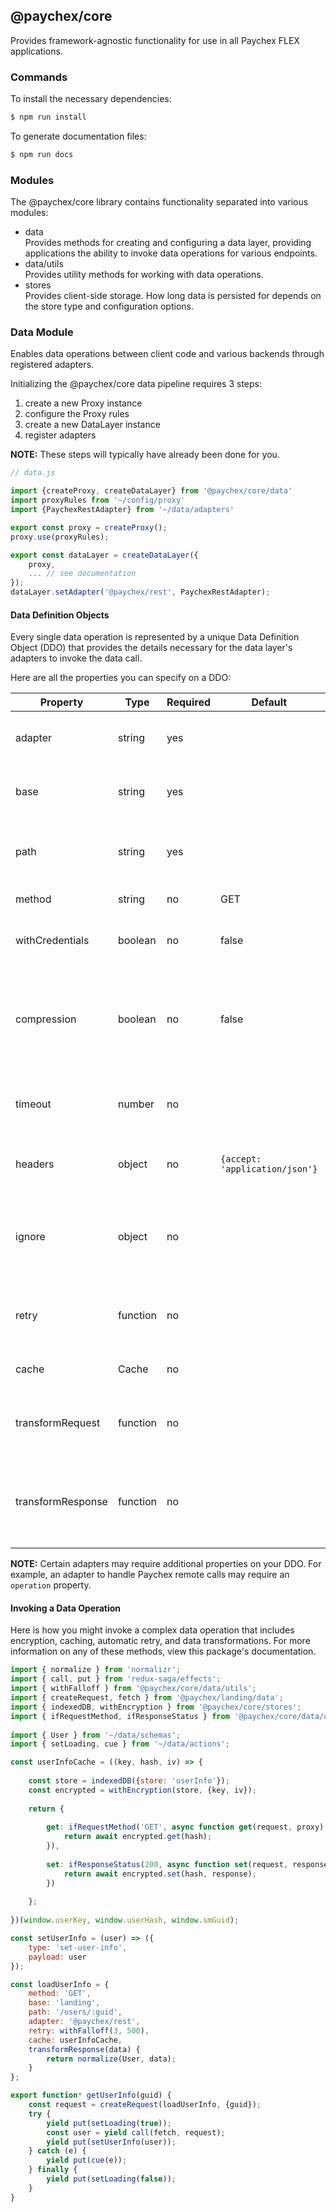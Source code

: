 ## @paychex/core

Provides framework-agnostic functionality for use in all Paychex FLEX applications.

### Commands

To install the necessary dependencies:
```bash
$ npm run install
```

To generate documentation files:
```bash
$ npm run docs
```

### Modules

The @paychex/core library contains functionality separated into various modules:

 - data  
 Provides methods for creating and configuring a data layer, providing applications the ability to
 invoke data operations for various endpoints.
 - data/utils  
 Provides utility methods for working with data operations.
 - stores  
 Provides client-side storage. How long data is persisted for depends on the store type and configuration options.

### Data Module

Enables data operations between client code and various backends through registered adapters.

Initializing the @paychex/core data pipeline requires 3 steps:

1. create a new Proxy instance
2. configure the Proxy rules
3. create a new DataLayer instance
4. register adapters

__NOTE:__ These steps will typically have already been done for you.

```javascript
// data.js

import {createProxy, createDataLayer} from '@paychex/core/data'
import proxyRules from '~/config/proxy'
import {PaychexRestAdapter} from '~/data/adapters'

export const proxy = createProxy();
proxy.use(proxyRules);

export const dataLayer = createDataLayer({
    proxy,
    ... // see documentation
});
dataLayer.setAdapter('@paychex/rest', PaychexRestAdapter);
```

#### Data Definition Objects

Every single data operation is represented by a unique Data Definition Object (DDO) that provides the details necessary for the data layer's adapters to invoke the data call.

Here are all the properties you can specify on a DDO:

Property | Type | Required | Default | Description
--- | --- | --- | --- | ---
adapter | string | yes | | The adapter to use to complete the request.
base | string | yes | | Used by the Proxy to determine a base path.
path | string | yes | | Combined with the base path to construct a full URL.
method | string | no | GET | The HTTP verb to use.
withCredentials | boolean | no | false | Whether to send Cookies with the request.
compression | boolean | no | false | Whether to gzip the request payload. The server will need to decompress the payload.
timeout | number | no | | The number of milliseconds to wait before aborting the data call.
headers | object | no | `{accept: 'application/json'}` | The HTTP headers to use on the request.
ignore | object | no | | Can be used to skip certain adapter behaviors. See your adapter's documentation for details.
retry | function | no | | Determines whether a failed request should be retried.
cache | Cache | no | | Controls caching logic for requests.
transformRequest | function | no | | Transforms the payload and/or headers sent with a request.
transformResponse | function | no | | Transforms the response payload before sending it back to callers.

__NOTE:__ Certain adapters may require additional properties on your DDO. For example, an adapter to handle Paychex remote calls may require an `operation` property.

#### Invoking a Data Operation

Here is how you might invoke a complex data operation that includes encryption, caching, automatic retry, and data transformations. For more information on any of these methods, view this package's documentation.

```javascript
import { normalize } from 'normalizr';
import { call, put } from 'redux-saga/effects';
import { withFalloff } from '@paychex/core/data/utils';
import { createRequest, fetch } from '@paychex/landing/data';
import { indexedDB, withEncryption } from '@paychex/core/stores';
import { ifRequestMethod, ifResponseStatus } from '@paychex/core/data/utils';
 
import { User } from '~/data/schemas';
import { setLoading, cue } from '~/data/actions';

const userInfoCache = ((key, hash, iv) => {
 
    const store = indexedDB({store: 'userInfo'});
    const encrypted = withEncryption(store, {key, iv});
     
    return {
 
        get: ifRequestMethod('GET', async function get(request, proxy) {
            return await encrypted.get(hash);
        }),
 
        set: ifResponseStatus(200, async function set(request, response, proxy) {
            return await encrypted.set(hash, response);
        })
 
    };
 
})(window.userKey, window.userHash, window.smGuid);

const setUserInfo = (user) => ({
    type: 'set-user-info',
    payload: user
});

const loadUserInfo = {
    method: 'GET',
    base: 'landing',
    path: '/users/:guid',
    adapter: '@paychex/rest',
    retry: withFalloff(3, 500),
    cache: userInfoCache,
    transformResponse(data) {
        return normalize(User, data);
    }
};

export function* getUserInfo(guid) {
    const request = createRequest(loadUserInfo, {guid});
    try {
        yield put(setLoading(true));
        const user = yield call(fetch, request);
        yield put(setUserInfo(user));
    } catch (e) {
        yield put(cue(e));
    } finally {
        yield put(setLoading(false));
    }
}
```